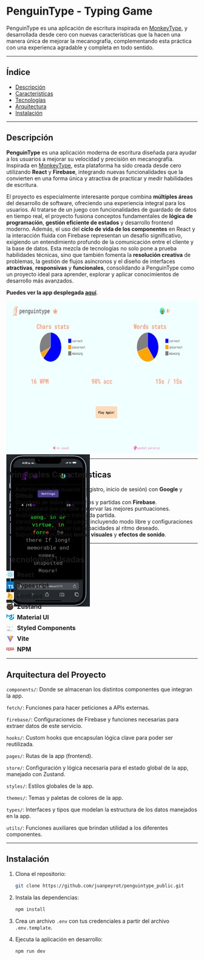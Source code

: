# PenguinType - Typing Game

PenguinType es una aplicación de escritura inspirada en [MonkeyType](https://monkeytype.com/), y desarrollada desde cero con nuevas características que la hacen una manera única de mejorar la mecanografía, complementando esta práctica con una experienca agradable y completa en todo sentido.

---

## Índice
- [Descripción](#descripción)
- [Características](#principales-características)
- [Tecnologías](#tecnologías-usadas)
- [Arquitectura](#arquitectura-del-proyecto)
- [Instalación](#instalación)

---

## Descripción

**PenguinType** es una aplicación moderna de escritura diseñada para ayudar a los usuarios a mejorar su velocidad y precisión en mecanografía. Inspirada en [MonkeyType](https://monkeytype.com/), esta plataforma ha sido creada desde cero utilizando **React** y **Firebase**, integrando nuevas funcionalidades que la convierten en una forma única y atractiva de practicar y medir habilidades de escritura.

El proyecto es especialmente interesante porque combina **múltiples áreas** del desarrollo de software, ofreciendo una experiencia integral para los usuarios. Al tratarse de un juego con funcionalidades de guardado de datos en tiempo real, el proyecto fusiona conceptos fundamentales de **lógica de programación**, **gestión eficiente de estados** y desarrollo frontend moderno. Además, el uso del **ciclo de vida de los componentes** en React y la interacción fluida con Firebase representan un desafío significativo, exigiendo un entendimiento profundo de la comunicación entre el cliente y la base de datos. 
Esta mezcla de tecnologías no solo pone a prueba habilidades técnicas, sino que también fomenta la **resolución creativa** de problemas, la gestión de flujos asíncronos y el diseño de interfaces **atractivas**, **responsivas** y **funcionales**, consolidando a PenguinType como un proyecto ideal para aprender, explorar y aplicar conocimientos de desarrollo más avanzados.

**Puedes ver la app desplegada [aquí](https://penguintype-7137e.web.app/)**.

<div style="display: flex; flex-direction: column; justify-content: center">
	<div style="height: 400px;">
  <img
    alt="product"
    src="./images/imagen1.png"
    style="height: 100%; width: 600px;"
  >
  <img
    alt="product"
    src="./images/imagen2.png"
    style="height: 100%; width: 220px;"
  >
</div>
</div>

---

## Principales Características

- Autenticación de usuarios (registro, inicio de sesión) con **Google** y **Github**.
- Guardado de datos de usuarios y partidas con **Firebase**.
- Leaderboard que permite observar las mejores puntuaciones.
- Análisis de resultados tras cada partida.
- Variedad de modos de juego, incluyendo modo libre y configuraciones adicionales para llevar tus capacidades al ritmo deseado.
- Soporte para múltiples **temas visuales** y **efectos de sonido**.

---

## Tecnologías Usadas

<div style="display: flex; align-items: center; margin-bottom: 8px;">
  <img src="./images/icons/react.svg" alt="React" width="20" height="20" />
  <span style="margin-left: 8px; font-weight: bold; font-size: 1rem;">React</span>
</div>

<div style="display: flex; align-items: center; margin-bottom: 8px;">
  <img src="./images/icons/typescript.svg" alt="Typescript" width="20" height="20" />
  <span style="margin-left: 8px; font-weight: bold; font-size: 1rem;">Typescript</span>
</div>

<div style="display: flex; align-items: center; margin-bottom: 8px;">
  <img src="./images/icons/firebase.svg" alt="Next.js" width="20" height="20" />
  <span style="margin-left: 8px; font-weight: bold; font-size: 1rem;">Firebase</span>
</div>

<div style="display: flex; align-items: center; margin-bottom: 8px;">
  <img src="./images/icons/zustand.svg" alt="MongoDB Atlas" width="20" height="20" />
  <span style="margin-left: 8px; font-weight: bold; font-size: 1rem;">Zustand</span>
</div>

<div style="display: flex; align-items: center; margin-bottom: 8px;">
  <img src="./images/icons/material-ui.svg" alt="Mongoose" width="20" height="20" />
  <span style="margin-left: 8px; font-weight: bold; font-size: 1rem;">Material UI</span>
</div>

<div style="display: flex; align-items: center; margin-bottom: 8px;">
  <img src="./images/icons/styled-components.svg" alt="Redux Toolkit" width="20" height="20" />
  <span style="margin-left: 8px; font-weight: bold; font-size: 1rem;">Styled Components</span>
</div>

<div style="display: flex; align-items: center; margin-bottom: 8px;">
  <img src="./images/icons/vite.svg" alt="Tailwind CSS" width="20" height="20" />
  <span style="margin-left: 8px; font-weight: bold; font-size: 1rem;">Vite</span>
</div>

<div style="display: flex; align-items: center; margin-bottom: 8px;">
  <img src="./images/icons/npm.svg" alt="Zod" width="20" height="20" />
  <span style="margin-left: 8px; font-weight: bold; font-size: 1rem;">NPM</span>
</div>

---

## Arquitectura del Proyecto

`components/`: Donde se almacenan los distintos componentes que integran la app.

`fetch/`: Funciones para hacer peticiones a APIs externas.

`firebase/`: Configuraciones de Firebase y funciones necesarias para extraer datos de este servicio.

`hooks/`: Custom hooks que encapsulan lógica clave para poder ser reutilizada.

`pages/`: Rutas de la app (frontend).

`store/`: Configuración y lógica necesaria para el estado global de la app, manejado con Zustand.

`styles/`: Estilos globales de la app.

`themes/`: Temas y paletas de colores de la app.

`types/`: Interfaces y tipos que modelan la estructura de los datos manejados en la app.

`utils/`: Funciones auxiliares que brindan utilidad a los diferentes componentes.

---

## Instalación
1. Clona el repositorio:
   ```bash
   git clone https://github.com/juanpeyrot/penguintype_public.git
   ```
2. Instala las dependencias:
   ```bash
   npm install
   ```
3. Crea un archivo `.env` con tus credenciales a partir del archivo `.env.template`.

4. Ejecuta la aplicación en desarrollo:
   ```bash
   npm run dev
   ```

